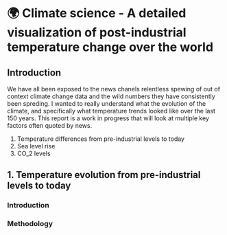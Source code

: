 # 🌍 Climate science - A detailed visualization of post-industrial temperature change over the world

## Introduction

We have all been exposed to the news chanels relentless spewing of out of context climate change data and the wild numbers they have consistently been spreding. I wanted to really understand what the evolution of the climate, and specifically what temperature trends looked like over the last 150 years. This report is a work in progress that will look at multiple key factors often quoted by news.
1. Temperature differences from pre-industrial levels to today
2. Sea level rise
3. CO_2 levels 

## 1. Temperature evolution from pre-industrial levels to today 
### Introduction

### Methodology

